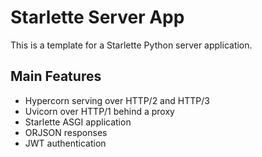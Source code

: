 # Starlette Server App

This is a template for a Starlette Python server application.

## Main Features

- Hypercorn serving over HTTP/2 and HTTP/3
- Uvicorn over HTTP/1 behind a proxy
- Starlette ASGI application
- ORJSON responses
- JWT authentication
